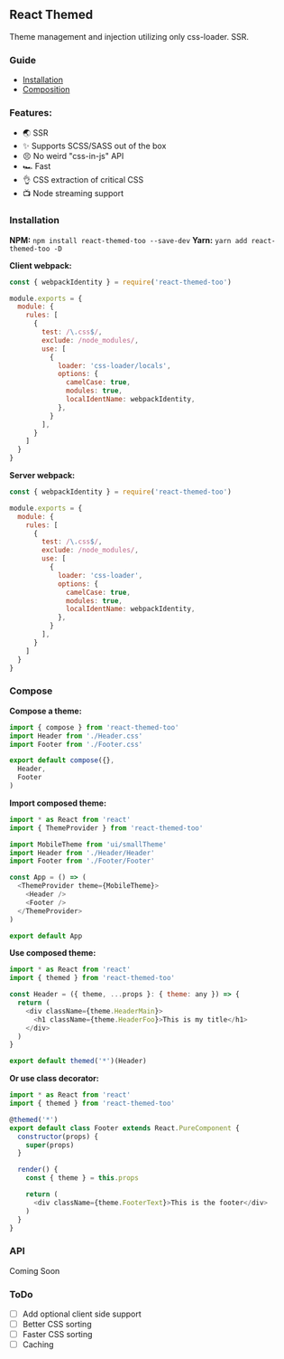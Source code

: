 ## React Themed

Theme management and injection utilizing only css-loader. SSR.

### Guide
- [Installation](#installation)
- [Composition](#compose)

### Features:
- 🌏 SSR
- ✨ Supports SCSS/SASS out of the box
- 😣 No weird "css-in-js" API
- 🏎 Fast
- 👌 CSS extraction of critical CSS
- 📺 Node streaming support

### Installation  
**NPM:** `npm install react-themed-too --save-dev`
**Yarn:** `yarn add react-themed-too -D`

**Client webpack:**
```js
const { webpackIdentity } = require('react-themed-too')

module.exports = {
  module: {
    rules: [
      {
        test: /\.css$/,
        exclude: /node_modules/,
        use: [
          {
            loader: 'css-loader/locals',
            options: {
              camelCase: true,
              modules: true,
              localIdentName: webpackIdentity,
            },
          }
        ],
      }
    ]
  }
}
```

**Server webpack:**
```js
const { webpackIdentity } = require('react-themed-too')

module.exports = {
  module: {
    rules: [
      {
        test: /\.css$/,
        exclude: /node_modules/,
        use: [
          {
            loader: 'css-loader',
            options: {
              camelCase: true,
              modules: true,
              localIdentName: webpackIdentity,
            },
          }
        ],
      }
    ]
  }
}
```

### Compose

**Compose a theme:**
```js
import { compose } from 'react-themed-too'
import Header from './Header.css'
import Footer from './Footer.css'

export default compose({},
  Header,
  Footer
)
```

**Import composed theme:**
```js
import * as React from 'react'
import { ThemeProvider } from 'react-themed-too'

import MobileTheme from 'ui/smallTheme'
import Header from './Header/Header'
import Footer from './Footer/Footer'

const App = () => (
  <ThemeProvider theme={MobileTheme}>
    <Header />
    <Footer />
  </ThemeProvider>
)

export default App
```

**Use composed theme:**
```js
import * as React from 'react'
import { themed } from 'react-themed-too'

const Header = ({ theme, ...props }: { theme: any }) => {
  return (
    <div className={theme.HeaderMain}>
      <h1 className={theme.HeaderFoo}>This is my title</h1>
    </div>
  )
}

export default themed('*')(Header)
```

**Or use class decorator:**
```js
import * as React from 'react'
import { themed } from 'react-themed-too'

@themed('*')
export default class Footer extends React.PureComponent {
  constructor(props) {
    super(props)
  }

  render() {
    const { theme } = this.props

    return (
      <div className={theme.FooterText}>This is the footer</div>
    )
  }
}
```

### API

Coming Soon

### ToDo

- [ ] Add optional client side support
- [ ] Better CSS sorting
- [ ] Faster CSS sorting
- [ ] Caching
